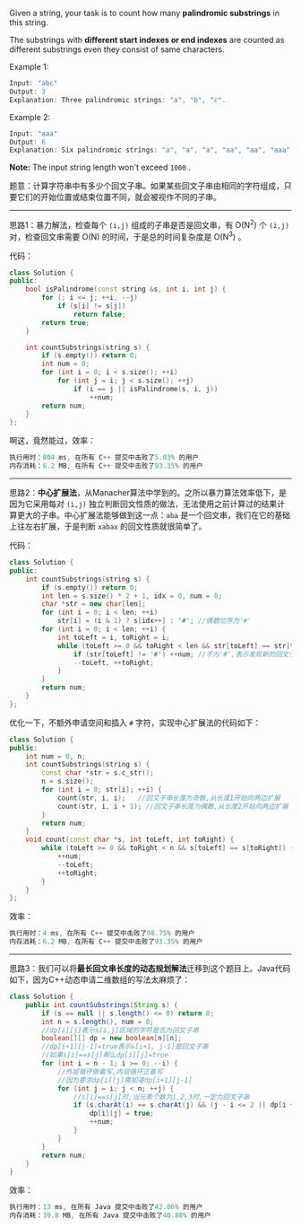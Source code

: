 Given a string, your task is to count how many **palindromic substrings** in this string.

The substrings with **different start indexes or end indexes** are counted as different substrings even they consist of same characters.

Example 1:
```cpp
Input: "abc"
Output: 3
Explanation: Three palindromic strings: "a", "b", "c".
```
Example 2:
```cpp
Input: "aaa"
Output: 6
Explanation: Six palindromic strings: "a", "a", "a", "aa", "aa", "aaa".
```

**Note:** The input string length won't exceed `1000` .



题意：计算字符串中有多少个回文子串。如果某些回文子串由相同的字符组成，只要它们的开始位置或结束位置不同，就会被视作不同的子串。

---
思路1：暴力解法，检查每个 `(i,j)` 组成的子串是否是回文串，有 $\text{O(N}^2)$ 个 `(i,j)` 对，检查回文串需要 $\text{O(N)}$ 的时间，于是总的时间复杂度是 $\text{O(N}^3)$ 。

代码：
```cpp
class Solution {
public:
    bool isPalindrome(const string &s, int i, int j) {
        for (; i <= j; ++i, --j) 
            if (s[i] != s[j])
                return false;
        return true;
    }

    int countSubstrings(string s) {
        if (s.empty()) return 0;
        int num = 0;
        for (int i = 0; i < s.size(); ++i) 
            for (int j = i; j < s.size(); ++j) 
                if (i == j || isPalindrome(s, i, j))
                    ++num;
        return num;
    }
};
```
啊这，竟然能过，效率：
```cpp
执行用时：804 ms, 在所有 C++ 提交中击败了5.03% 的用户
内存消耗：6.2 MB, 在所有 C++ 提交中击败了93.35% 的用户
```

---
思路2：**中心扩展法**，从Manacher算法中学到的。之所以暴力算法效率低下，是因为它采用每对 `(i,j)` 独立判断回文性质的做法，无法使用之前计算过的结果计算更大的子串。中心扩展法能够做到这一点：`aba` 是一个回文串，我们在它的基础上往左右扩展，于是判断 `xabax` 的回文性质就很简单了。

代码：
```cpp
class Solution {
public:
    int countSubstrings(string s) {
        if (s.empty()) return 0;
        int len = s.size() * 2 + 1, idx = 0, num = 0;
        char *str = new char[len];
        for (int i = 0; i < len; ++i) 
            str[i] = (i & 1) ? s[idx++] : '#'; //偶数位序为'#'
        for (int i = 0; i < len; ++i) {
            int toLeft = i, toRight = i; 
            while (toLeft >= 0 && toRight < len && str[toLeft] == str[toRight]) {
                if (str[toLeft] != '#') ++num; //不为'#',表示发现新的回文子串
                --toLeft, ++toRight;
            }  
        }
        return num;
    }
};
```
优化一下，不额外申请空间和插入 `#` 字符，实现中心扩展法的代码如下：
```cpp
class Solution {
public:
    int num = 0, n;
    int countSubstrings(string s) {
        const char *str = s.c_str();
        n = s.size();
        for (int i = 0; str[i]; ++i) {
            count(str, i, i);   //回文子串长度为奇数,从长度1开始向两边扩展
            count(str, i, i + 1); //回文子串长度为偶数,从长度2开始向两边扩展
        }
        return num;
    }
    void count(const char *s, int toLeft, int toRight) {
        while (toLeft >= 0 && toRight < n && s[toLeft] == s[toRight]) {
            ++num;
            --toLeft;
            ++toRight;
        }
    }
};
```
效率：
```cpp
执行用时：4 ms, 在所有 C++ 提交中击败了98.75% 的用户
内存消耗：6.2 MB, 在所有 C++ 提交中击败了93.35% 的用户
```
---
思路3：我们可以将**最长回文串长度的动态规划解法**迁移到这个题目上。Java代码如下，因为C++动态申请二维数组的写法太麻烦了：
```java
class Solution {
    public int countSubstrings(String s) {
        if (s == null || s.length() <= 0) return 0;
        int n = s.length(), num = 0;
        //dp[i][j]表示s[i,j]区域的字符是否为回文子串
        boolean[][] dp = new boolean[n][n];
        //dp[i+1][j-1]=true表示s[i+1, j-1]是回文子串
        //如果s[i]==s[j]那么dp[i][j]=true
        for (int i = n - 1; i >= 0; --i) {
            //外层循环倒着写,内层循环正着写
            //因为要求dp[i][j]需知道dp[i+1][j-1]
            for (int j = i; j < n; ++j) {
                //s[i]==s[j]时,当元素个数为1,2,3时,一定为回文子串
                if (s.charAt(i) == s.charAt(j) && (j - i <= 2 || dp[i + 1][j - 1])) {
                    dp[i][j] = true;
                    ++num;
                }
            }
        }
        return num;
    }
}
```
效率：
```cpp
执行用时：13 ms, 在所有 Java 提交中击败了42.06% 的用户
内存消耗：39.8 MB, 在所有 Java 提交中击败了40.88% 的用户
```
